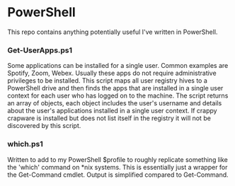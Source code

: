 # PowerShell
This repo contains anything potentially useful I've written in PowerShell.


### Get-UserApps.ps1 ###
Some applications can be installed for a single user. Common examples are Spotify, Zoom, Webex. Usually these apps do not require administrative privileges to be installed. This script maps all user registry hives to a PowerShell drive and then finds the apps that are installed in a single user context for each user who has logged on to the machine. The script returns an array of objects, each object includes the user's username and details about the user's applications installed in a single user context. If crappy crapware is installed but does not list itself in the registry it will not be discovered by this script.

### which.ps1 ###
Written to add to my PowerShell $profile to roughly replicate something like the 'which' command on \*nix systems. This is essentially just a wrapper for the Get-Command cmdlet. Output is simplified compared to Get-Command.